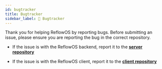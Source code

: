 ```yaml
---
id: bugtracker
title: Bugtracker
sidebar_label: 📕 Bugtracker
---
```


Thank you for helping ReflowOS by reporting bugs. Before submitting an issue, please ensure you are reporting the bug in the correct repository.

- If the issue is with the ReflowOS backend, report it to the **[server repository](https://github.com/dyne/zenpub)**

- If the issue is with the ReflowOS client, report it to the **[client repository](https://github.com/reflow-project/zenpub-client)**
